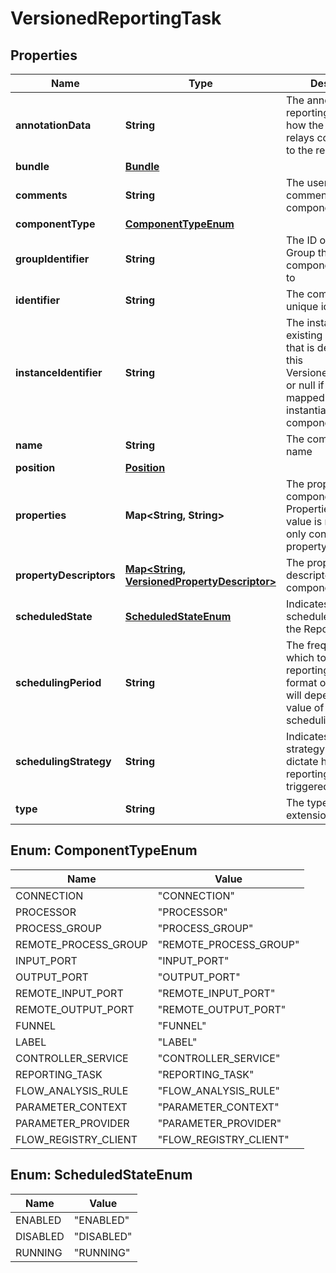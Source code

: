 # VersionedReportingTask

## Properties
Name | Type | Description | Notes
------------ | ------------- | ------------- | -------------
**annotationData** | **String** | The annotation for the reporting task. This is how the custom UI relays configuration to the reporting task. |  [optional]
**bundle** | [**Bundle**](Bundle.md) |  |  [optional]
**comments** | **String** | The user-supplied comments for the component |  [optional]
**componentType** | [**ComponentTypeEnum**](#ComponentTypeEnum) |  |  [optional]
**groupIdentifier** | **String** | The ID of the Process Group that this component belongs to |  [optional]
**identifier** | **String** | The component&#x27;s unique identifier |  [optional]
**instanceIdentifier** | **String** | The instance ID of an existing component that is described by this VersionedComponent, or null if this is not mapped to an instantiated component |  [optional]
**name** | **String** | The component&#x27;s name |  [optional]
**position** | [**Position**](Position.md) |  |  [optional]
**properties** | **Map&lt;String, String&gt;** | The properties for the component. Properties whose value is not set will only contain the property name. |  [optional]
**propertyDescriptors** | [**Map&lt;String, VersionedPropertyDescriptor&gt;**](VersionedPropertyDescriptor.md) | The property descriptors for the component. |  [optional]
**scheduledState** | [**ScheduledStateEnum**](#ScheduledStateEnum) | Indicates the scheduled state for the Reporting Task |  [optional]
**schedulingPeriod** | **String** | The frequency with which to schedule the reporting task. The format of the value will depend on the value of schedulingStrategy. |  [optional]
**schedulingStrategy** | **String** | Indicates scheduling strategy that should dictate how the reporting task is triggered. |  [optional]
**type** | **String** | The type of the extension component |  [optional]

<a name="ComponentTypeEnum"></a>
## Enum: ComponentTypeEnum
Name | Value
---- | -----
CONNECTION | &quot;CONNECTION&quot;
PROCESSOR | &quot;PROCESSOR&quot;
PROCESS_GROUP | &quot;PROCESS_GROUP&quot;
REMOTE_PROCESS_GROUP | &quot;REMOTE_PROCESS_GROUP&quot;
INPUT_PORT | &quot;INPUT_PORT&quot;
OUTPUT_PORT | &quot;OUTPUT_PORT&quot;
REMOTE_INPUT_PORT | &quot;REMOTE_INPUT_PORT&quot;
REMOTE_OUTPUT_PORT | &quot;REMOTE_OUTPUT_PORT&quot;
FUNNEL | &quot;FUNNEL&quot;
LABEL | &quot;LABEL&quot;
CONTROLLER_SERVICE | &quot;CONTROLLER_SERVICE&quot;
REPORTING_TASK | &quot;REPORTING_TASK&quot;
FLOW_ANALYSIS_RULE | &quot;FLOW_ANALYSIS_RULE&quot;
PARAMETER_CONTEXT | &quot;PARAMETER_CONTEXT&quot;
PARAMETER_PROVIDER | &quot;PARAMETER_PROVIDER&quot;
FLOW_REGISTRY_CLIENT | &quot;FLOW_REGISTRY_CLIENT&quot;

<a name="ScheduledStateEnum"></a>
## Enum: ScheduledStateEnum
Name | Value
---- | -----
ENABLED | &quot;ENABLED&quot;
DISABLED | &quot;DISABLED&quot;
RUNNING | &quot;RUNNING&quot;
